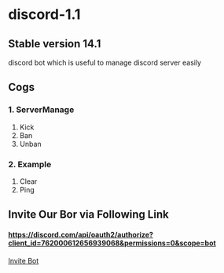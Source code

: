 # discord-1.1

## Stable version 14.1

discord bot which is useful to manage discord server easily

## Cogs
### 1. ServerManage
1. Kick
2. Ban
3. Unban

### 2. Example
1. Clear
2. Ping

## Invite Our Bor via Following Link
#### https://discord.com/api/oauth2/authorize?client_id=762000612656939068&permissions=0&scope=bot

<a href='https://discord.com/api/oauth2/authorize?client_id=762000612656939068&permissions=0&scope=bot'> Invite Bot </a>
